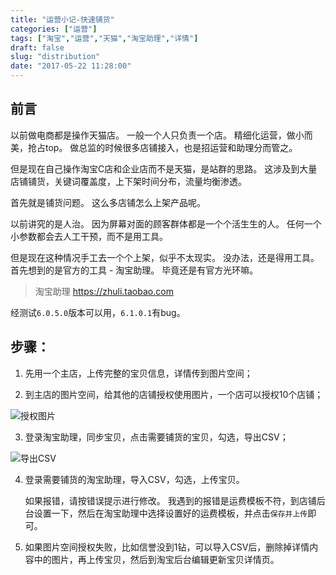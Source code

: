 ```yaml
---
title: "运营小记-快速铺货"
categories: ["运营"]
tags: ["淘宝","运营","天猫","淘宝助理","详情"]
draft: false
slug: "distribution"
date: "2017-05-22 11:28:00"
---
```


## 前言

以前做电商都是操作天猫店。
一般一个人只负责一个店。
精细化运营，做小而美，抢占top。
做总监的时候很多店铺接入，也是招运营和助理分而管之。

但是现在自己操作淘宝C店和企业店而不是天猫，是站群的思路。
这涉及到大量店铺铺货，关键词覆盖度，上下架时间分布，流量均衡渗透。

首先就是铺货问题。
这么多店铺怎么上架产品呢。

以前讲究的是人治。
因为屏幕对面的顾客群体都是一个个活生生的人。
任何一个小参数都会去人工干预，而不是用工具。

但是现在这种情况手工去一个个上架，似乎不太现实。
没办法，还是得用工具。
首先想到的是官方的工具 - 淘宝助理。
毕竟还是有官方光环嘛。

> 淘宝助理 <a href="https://zhuli.taobao.com/" target="_blank">https://zhuli.taobao.com</a>

经测试`6.0.5.0`版本可以用，`6.1.0.1`有bug。

## 步骤：

 1. 先用一个主店，上传完整的宝贝信息，详情传到图片空间；

 2. 到主店的图片空间，给其他的店铺授权使用图片，一个店可以授权10个店铺；

![授权图片](https://cdn.jsdelivr.net/gh/eallion/blog@public/images/2017/05/22/1548006662.png)

 3. 登录淘宝助理，同步宝贝，点击需要铺货的宝贝，勾选，导出CSV；

![导出CSV](https://cdn.jsdelivr.net/gh/eallion/blog@public/images/2017/05/22/647221550.png)

 4. 登录需要铺货的淘宝助理，导入CSV，勾选，上传宝贝。

    如果报错，请按错误提示进行修改。
    我遇到的报错是运费模板不符，到店铺后台设置一下，然后在淘宝助理中选择设置好的运费模板，并点击`保存并上传`即可。

 5. 如果图片空间授权失败，比如信誉没到1钻，可以导入CSV后，删除掉详情内容中的图片，再上传宝贝，然后到淘宝后台编辑更新宝贝详情页。
